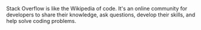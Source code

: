 Stack Overflow is like the Wikipedia of code. It's an online community for developers to share their knowledge, ask questions, develop their skills, and help solve coding problems.